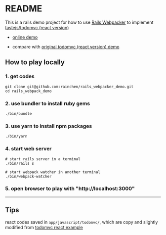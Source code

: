 # README

This is a rails demo project for how to use [Rails Webpacker](https://github.com/rails/webpacker) to implement [tastejs/todomvc (react version)](https://github.com/tastejs/todomvc/tree/gh-pages/examples/react)

* [online demo](https://rails-webpacker-demo.herokuapp.com/)

* compare with [original todomvc (react version) demo](http://todomvc.com/examples/react/#/)


## How to play locally

### 1. get codes
```
git clone git@github.com:rainchen/rails_webpacker_demo.git
cd rails_webpack_demo
```

### 2. use bundler to install ruby gems

```
./bin/bundle
```

### 3. use yarn to install npm packages

```
./bin/yarn
```

### 4. start web server

```
# start rails server in a terminal
./bin/rails s

# start webpack watcher in another terminal
./bin/webpack-watcher
```

### 5. open browser to play with "http://localhost:3000"

---

## Tips

react codes saved in `app/javascript/todomvc/`, which are copy and slightly modified from [todomvc react example](https://github.com/tastejs/todomvc/tree/gh-pages/examples/react/js)
